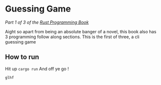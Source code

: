 # Guessing Game
_Part 1 of 3 of the [Rust Programming Book](https://doc.rust-lang.org/book/c)_

Aight so apart from being an absolute banger of a novel, this book also has 3 programming follow along sections.
This is the first of three, a cli guessing game


## How to run

Hit up 
`cargo run` 
And off ye go ! 

`glhf`